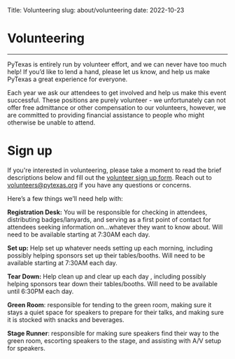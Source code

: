 Title: Volunteering
slug: about/volunteering
date: 2022-10-23

# Volunteering
---

PyTexas is entirely run by volunteer effort, and we can never have too much
help! If you’d like to lend a hand, please let us know, and help us make
PyTexas a great experience for everyone.

Each year we ask our attendees to get involved and help us make this event
successful. These positions are purely volunteer - we unfortunately can not
offer free admittance or other compensation to our volunteers, however, we are
committed to providing financial assistance to people who might otherwise be
unable to attend.

# Sign up

If you're interested in volunteering, please take a moment to read the brief
descriptions below and fill out the [volunteer sign up
form](https://goo.gl/forms/AJ9WanqzHn3BXZwT2). Reach out to
[volunteers@pytexas.org](mailto:volunteers@pytexas.org) if you have any
questions or concerns.

Here’s a few things we’ll need help with:

**Registration Desk:** You will be responsible for checking in attendees,
distributing badges/lanyards, and serving as a first point of contact for
attendees seeking information on...whatever they want to know about. Will need
to be available starting at 7:30AM each day.

**Set up:** Help set up whatever needs setting up each morning, including
possibly helping sponsors set up their tables/booths. Will need to be available
starting at 7:30AM each day.

**Tear Down:** Help clean up and clear up each day , including possibly helping
sponsors tear down their tables/booths. Will need to be available until 6:30PM
each day.

**Green Room**: responsible for tending to the green room, making sure it stays a
quiet space for speakers to prepare for their talks, and making sure it is
stocked with snacks and beverages.

**Stage Runner**: responsible for making sure speakers find their way to the
green room, escorting speakers to the stage, and assisting with A/V setup for
speakers.
